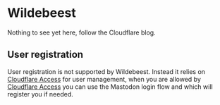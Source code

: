 # Wildebeest

Nothing to see yet here, follow the Cloudflare blog.

## User registration

User registration is not supported by Wildebeest. Instead it relies on [Cloudflare Access] for user management, when you are allowed by [Cloudflare Access] you can use the Mastodon login flow and which will register you if needed.

[Cloudflare Access]: https://www.cloudflare.com/products/zero-trust/access/
